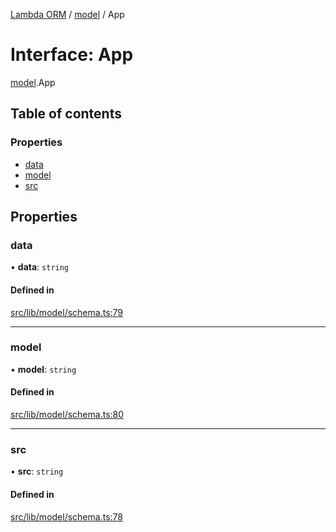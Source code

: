 [Lambda ORM](../README.md) / [model](../modules/model.md) / App

# Interface: App

[model](../modules/model.md).App

## Table of contents

### Properties

- [data](model.App.md#data)
- [model](model.App.md#model)
- [src](model.App.md#src)

## Properties

### data

• **data**: `string`

#### Defined in

[src/lib/model/schema.ts:79](https://github.com/FlavioLionelRita/lambda-orm/blob/c5c7261/src/lib/model/schema.ts#L79)

___

### model

• **model**: `string`

#### Defined in

[src/lib/model/schema.ts:80](https://github.com/FlavioLionelRita/lambda-orm/blob/c5c7261/src/lib/model/schema.ts#L80)

___

### src

• **src**: `string`

#### Defined in

[src/lib/model/schema.ts:78](https://github.com/FlavioLionelRita/lambda-orm/blob/c5c7261/src/lib/model/schema.ts#L78)
